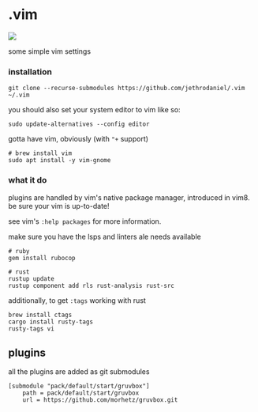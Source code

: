 # .vim

![](https://img.shields.io/github/license/jethrodaniel/.vim.svg)

some simple vim settings

### installation

```
git clone --recurse-submodules https://github.com/jethrodaniel/.vim ~/.vim
```

you should also set your system editor to vim like so:

```
sudo update-alternatives --config editor
```

gotta have vim, obviously (with `"+` support)

```
# brew install vim
sudo apt install -y vim-gnome
```

### what it do

plugins are handled by vim's native package manager, introduced in vim8.
be sure your vim is up-to-date!

see vim's `:help packages` for more information.

make sure you have the lsps and linters ale needs available

```
# ruby
gem install rubocop

# rust
rustup update
rustup component add rls rust-analysis rust-src
```

additionally, to get `:tags` working with rust

```
brew install ctags
cargo install rusty-tags
rusty-tags vi
```

## plugins

all the plugins are added as git submodules

```
[submodule "pack/default/start/gruvbox"]
	path = pack/default/start/gruvbox
	url = https://github.com/morhetz/gruvbox.git
```
